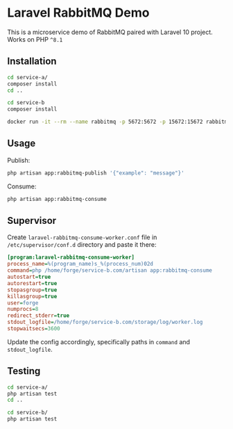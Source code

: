 # Laravel RabbitMQ Demo

This is a microservice demo of RabbitMQ paired with Laravel 10 project. Works on PHP `^8.1`


## Installation

```bash
cd service-a/
composer install
cd ..
```

```bash
cd service-b
composer install
```

```bash
docker run -it --rm --name rabbitmq -p 5672:5672 -p 15672:15672 rabbitmq:3.12-management
```

## Usage

Publish:
```bash
php artisan app:rabbitmq-publish '{"example": "message"}'
```

Consume:
```bash
php artisan app:rabbitmq-consume
```


## Supervisor

Create `laravel-rabbitmq-consume-worker.conf` file in `/etc/supervisor/conf.d` directory and paste it there:

```ini
[program:laravel-rabbitmq-consume-worker]
process_name=%(program_name)s_%(process_num)02d
command=php /home/forge/service-b.com/artisan app:rabbitmq-consume
autostart=true
autorestart=true
stopasgroup=true
killasgroup=true
user=forge
numprocs=8
redirect_stderr=true
stdout_logfile=/home/forge/service-b.com/storage/log/worker.log
stopwaitsecs=3600
```

Update the config accordingly, specifically paths in `command` and `stdout_logfile`.


## Testing

```bash
cd service-a/
php artisan test
cd ..
```

```bash
cd service-b/
php artisan test
```
